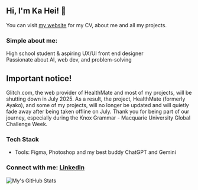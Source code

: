
## Hi, I'm Ka Hei! 👋
You can visit [my website](https://kaheichan.neocities.org) for my CV, about me and all my projects.

### Simple about me:
High school student & aspiring UX/UI front end designer  
Passionate about AI, web dev, and problem-solving  

## Important notice!
Glitch.com, the web provider of HealthMate and most of my projects, will be shutting down in July 2025. As a result, the project, HealthMate (formerly Ayako), and some of my projects, will no longer be updated and will quietly fade away after being taken offline on July. Thank you for being part of our journey, especially during the Knox Grammar - Macquarie University Global Challenge Week. 

### Tech Stack  
- Tools: Figma, Photoshop and my best buddy ChatGPT and Gemini

### Connect with me: [LinkedIn](https://linkedin.com/in/kahei-chan)  

![My's GitHub Stats](https://github-readme-stats.vercel.app/api?username=kaheichanturtle&show_icons=true&theme=light&count_private=true)
